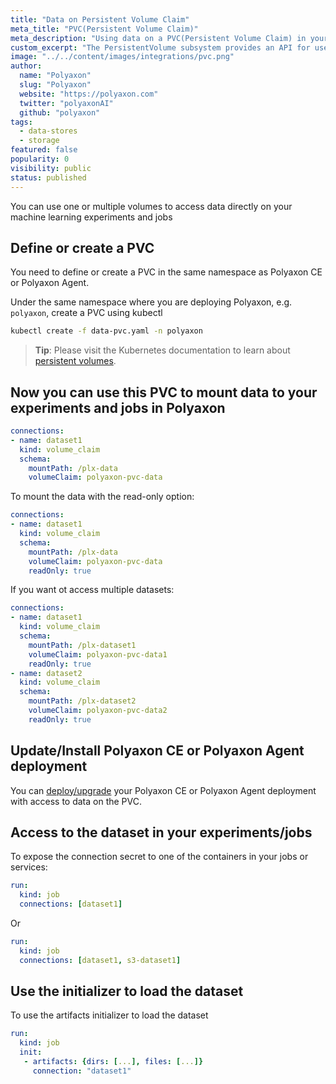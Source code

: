 ```yaml
---
title: "Data on Persistent Volume Claim"
meta_title: "PVC(Persistent Volume Claim)"
meta_description: "Using data on a PVC(Persistent Volume Claim) in your Polyaxon experiments and jobs. Polyaxon allows users to connect to one or multiple PVCs to access data directly on your machine learning experiments and jobs."
custom_excerpt: "The PersistentVolume subsystem provides an API for users and administrators that abstracts details of how storage is provided from how it is consumed."
image: "../../content/images/integrations/pvc.png"
author:
  name: "Polyaxon"
  slug: "Polyaxon"
  website: "https://polyaxon.com"
  twitter: "polyaxonAI"
  github: "polyaxon"
tags:
  - data-stores
  - storage
featured: false
popularity: 0
visibility: public
status: published
---
```


You can use one or multiple volumes to access data directly on your machine learning experiments and jobs

## Define or create a PVC

You need to define or create a PVC in the same namespace as Polyaxon CE or Polyaxon Agent.

Under the same namespace where you are deploying Polyaxon, e.g. `polyaxon`, create a PVC using kubectl

```bash
kubectl create -f data-pvc.yaml -n polyaxon
```

> **Tip**: Please visit the Kubernetes documentation to learn about [persistent volumes](https://kubernetes.io/docs/concepts/storage/persistent-volumes/).

## Now you can use this PVC to mount data to your experiments and jobs in Polyaxon

```yaml
connections:
- name: dataset1
  kind: volume_claim
  schema:
    mountPath: /plx-data
    volumeClaim: polyaxon-pvc-data
```

To mount the data with the read-only option:


```yaml
connections:
- name: dataset1
  kind: volume_claim
  schema:
    mountPath: /plx-data
    volumeClaim: polyaxon-pvc-data
    readOnly: true
```

If you want ot access multiple datasets:

```yaml
connections:
- name: dataset1
  kind: volume_claim
  schema:
    mountPath: /plx-dataset1
    volumeClaim: polyaxon-pvc-data1
    readOnly: true
- name: dataset2
  kind: volume_claim
  schema:
    mountPath: /plx-dataset2
    volumeClaim: polyaxon-pvc-data2
    readOnly: true
```

## Update/Install Polyaxon CE or Polyaxon Agent deployment

You can [deploy/upgrade](/docs/setup/) your Polyaxon CE or Polyaxon Agent deployment with access to data on the PVC.

## Access to the dataset in your experiments/jobs

To expose the connection secret to one of the containers in your jobs or services:

```yaml
run:
  kind: job
  connections: [dataset1]
```

Or

```yaml
run:
  kind: job
  connections: [dataset1, s3-dataset1]
```

## Use the initializer to load the dataset

To use the artifacts initializer to load the dataset

```yaml
run:
  kind: job
  init:
   - artifacts: {dirs: [...], files: [...]}
     connection: "dataset1"
```
